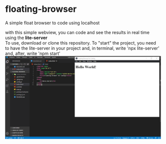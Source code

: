 # floating-browser
 A simple float browser to code using localhost

 with this simple webview, you can code and see the results in real time using the **lite-server**<br>
To use, download or clone this repository. To "start" the project, you need to have the lite-server in your project and, in terminal, write 'npx lite-server' and, after, write 'npm start'
![Image](/img/webview.png)
